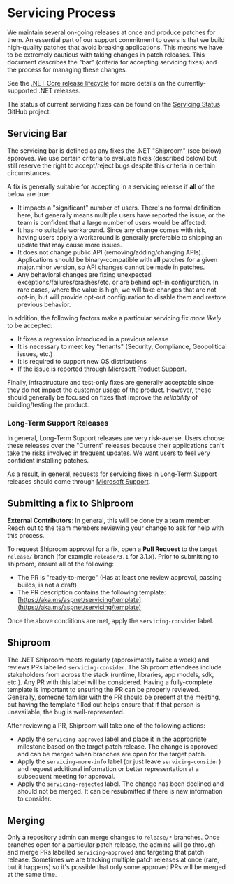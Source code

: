 # Servicing Process

We maintain several on-going releases at once and produce patches for them. An essential part of our support commitment to users is that we build high-quality patches that avoid breaking applications. This means we have to be extremely cautious with taking changes in patch releases. This document describes the "bar" (criteria for accepting servicing fixes) and the process for managing these changes.

See the [.NET Core release lifecycle](https://dotnet.microsoft.com/platform/support/policy/dotnet-core#lifecycle) for more details on the currently-supported .NET releases.

The status of current servicing fixes can be found on the [Servicing Status](https://github.com/orgs/dotnet/projects/448) GitHub project.

## Servicing Bar

The servicing bar is defined as any fixes the .NET "Shiproom" (see below) approves. We use certain criteria to evaluate fixes (described below) but still reserve the right to accept/reject bugs despite this criteria in certain circumstances.

A fix is generally suitable for accepting in a servicing release if **all** of the below are true:

* It impacts a "significant" number of users. There's no formal definition here, but generally means multiple users have reported the issue, or the team is confident that a large number of users would be affected.
* It has no suitable workaround. Since any change comes with risk, having users apply a workaround is generally preferable to shipping an update that may cause more issues.
* It does not change public API (removing/adding/changing APIs). Applications should be binary-compatible with **all** patches for a given major.minor version, so API changes cannot be made in patches.
* Any behavioral changes are fixing unexpected exceptions/failures/crashes/etc. or are behind opt-in configuration. In rare cases, where the value is high, we will take changes that are not opt-in, but will provide opt-out configuration to disable them and restore previous behavior.

In addition, the following factors make a particular servicing fix *more likely* to be accepted:

* It fixes a regression introduced in a previous release
* It is necessary to meet key "tenants" (Security, Compliance, Geopolitical issues, etc.)
* It is required to support new OS distributions
* If the issue is reported through [Microsoft Product Support](https://dotnet.microsoft.com/platform/support).

Finally, infrastructure and test-only fixes are generally acceptable since they do not impact the customer usage of the product. However, these should generally be focused on fixes that improve the *reliability* of building/testing the product.

### Long-Term Support Releases

In general, Long-Term Support releases are very risk-averse. Users choose these releases over the "Current" releases because their applications can't take the risks involved in frequent updates. We want users to feel very confident installing patches.

As a result, in general, requests for servicing fixes in Long-Term Support releases should come through [Microsoft Support](https://dotnet.microsoft.com/platform/support).

## Submitting a fix to Shiproom

**External Contributors**: In general, this will be done by a team member. Reach out to the team members reviewing your change to ask for help with this process.

To request Shiproom approval for a fix, open a **Pull Request** to the target `release/` branch (for example `release/3.1` for 3.1.x). Prior to submitting to shiproom, ensure all of the following:

* The PR is "ready-to-merge" (Has at least one review approval, passing builds, is not a draft)
* The PR description contains the following template: [https://aka.ms/aspnet/servicing/template](https://aka.ms/aspnet/servicing/template)

Once the above conditions are met, apply the `servicing-consider` label.

## Shiproom

The .NET Shiproom meets regularly (approximately twice a week) and reviews PRs labelled `servicing-consider`. The Shiproom attendees include stakeholders from across the stack (runtime, libraries, app models, sdk, etc.). Any PR with this label will be considered. Having a fully-complete template is important to ensuring the PR can be properly reviewed. Generally, someone familiar with the PR should be present at the meeting, but having the template filled out helps ensure that if that person is unavailable, the bug is well-represented.

After reviewing a PR, Shiproom will take one of the following actions:

* Apply the `servicing-approved` label and place it in the appropriate milestone based on the target patch release. The change is approved and can be merged when branches are open for the target patch.
* Apply the `servicing-more-info` label (or just leave `servicing-consider`) and request additional information or better representation at a subsequent meeting for approval.
* Apply the `servicing-rejected` label. The change has been declined and should not be merged. It can be resubmitted if there is new information to consider.

## Merging

Only a repository admin can merge changes to `release/*` branches. Once branches open for a particular patch release, the admins will go through and merge PRs labelled `servicing-approved` and targeting that patch release. Sometimes we are tracking multiple patch releases at once (rare, but it happens) so it's possible that only some approved PRs will be merged at the same time.
